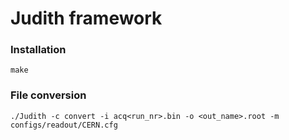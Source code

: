 # Judith framework

### Installation
```shell
make
``` 

### File conversion

```shell
./Judith -c convert -i acq<run_nr>.bin -o <out_name>.root -m configs/readout/CERN.cfg
```


